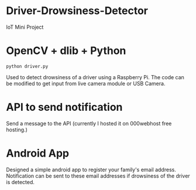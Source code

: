 # Driver-Drowsiness-Detector
IoT Mini Project 

# OpenCV + dlib + Python
```
python driver.py
```
Used to detect drowsiness of a driver using a Raspberry Pi. The code can be modified to get input from live camera module or USB Camera.

# API to send notification
Send a message to the API (currently I hosted it on 000webhost free hosting.)

# Android App
Designed a simple android app to register your family's email address. Notification can be sent to these email addresses if drowsiness of the driver is detected.

